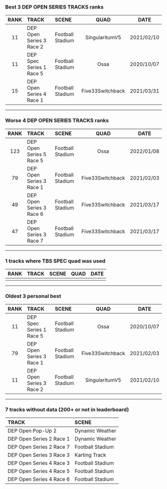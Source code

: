 ### Best 3 DEP OPEN SERIES TRACKS ranks
|RANK|TRACK|SCENE|QUAD|DATE|
|:---:|:---|:---|:---:|:---:|
|11|DEP Open Series 3 Race 2|Football Stadium|SingularitumV5|2021/02/10|
|11|DEP Spec Series 1 Race 5|Football Stadium|Ossa|2020/10/07|
|15|DEP Open Series 4 Race 1|Football Stadium|Five33Switchback|2021/03/31|
---
### Worse 4 DEP OPEN SERIES TRACKS ranks
|RANK|TRACK|SCENE|QUAD|DATE|
|:---:|:---|:---|:---:|:---:|
|123|DEP Open Series 5 Race 5|Football Stadium|Ossa|2022/01/08|
|79|DEP Open Series 3 Race 1|Football Stadium|Five33Switchback|2021/02/03|
|49|DEP Open Series 3 Race 6|Football Stadium|Five33Switchback|2021/03/17|
|47|DEP Open Series 3 Race 7|Football Stadium|Five33Switchback|2021/03/17|
---
### 1 tracks where TBS SPEC quad was used
|RANK|TRACK|SCENE|QUAD|DATE|
|:---:|:---|:---|:---:|:---:|
||||||
---
### Oldest 3 personal best
|RANK|TRACK|SCENE|QUAD|DATE|
|:---:|:---|:---|:---:|:---:|
|11|DEP Spec Series 1 Race 5|Football Stadium|Ossa|2020/10/07|
|79|DEP Open Series 3 Race 1|Football Stadium|Five33Switchback|2021/02/03|
|11|DEP Open Series 3 Race 2|Football Stadium|SingularitumV5|2021/02/10|
---
### 7 tracks without data (200+ or not in leaderboard)
|TRACK|SCENE|
|:---|:---|
|DEP Open Pop-Up 2|Dynamic Weather|
|DEP Open Series 2 Race 1|Dynamic Weather|
|DEP Open Series 2 Race 7|Football Stadium|
|DEP Open Series 3 Race 3|Karting Track|
|DEP Open Series 4 Race 3|Football Stadium|
|DEP Open Series 4 Race 5|Football Stadium|
|DEP Open Series 4 Race 6|Football Stadium|
